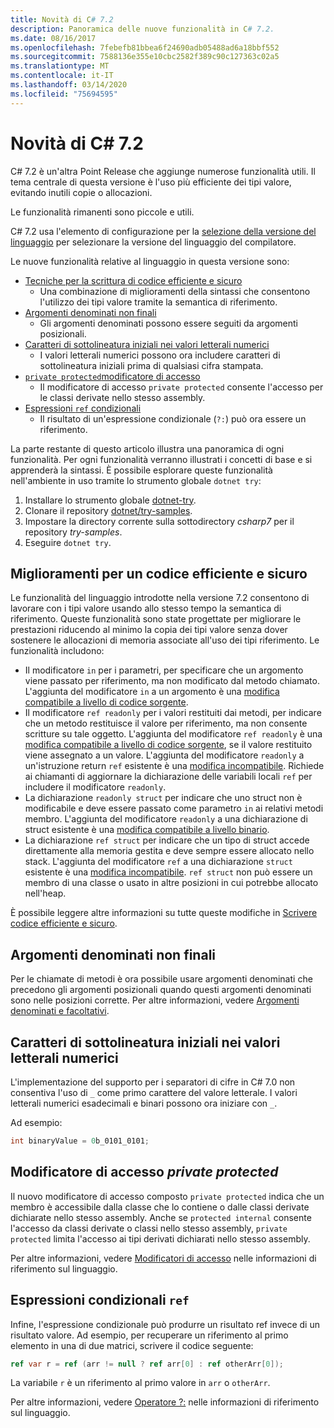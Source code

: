 ```yaml
---
title: Novità di C# 7.2
description: Panoramica delle nuove funzionalità in C# 7.2.
ms.date: 08/16/2017
ms.openlocfilehash: 7febefb81bbea6f24690adb05488ad6a18bbf552
ms.sourcegitcommit: 7588136e355e10cbc2582f389c90c127363c02a5
ms.translationtype: MT
ms.contentlocale: it-IT
ms.lasthandoff: 03/14/2020
ms.locfileid: "75694595"
---
```

# <a name="whats-new-in-c-72"></a>Novità di C# 7.2

C# 7.2 è un'altra Point Release che aggiunge numerose funzionalità utili.
Il tema centrale di questa versione è l'uso più efficiente dei tipi valore, evitando inutili copie o allocazioni.

Le funzionalità rimanenti sono piccole e utili.

C# 7.2 usa l'elemento di configurazione per la [selezione della versione del linguaggio](../language-reference/configure-language-version.md) per selezionare la versione del linguaggio del compilatore.

Le nuove funzionalità relative al linguaggio in questa versione sono:

- [Tecniche per la scrittura di codice efficiente e sicuro](#safe-efficient-code-enhancements)
  - Una combinazione di miglioramenti della sintassi che consentono l'utilizzo dei tipi valore tramite la semantica di riferimento.
- [Argomenti denominati non finali](#non-trailing-named-arguments)
  - Gli argomenti denominati possono essere seguiti da argomenti posizionali.
- [Caratteri di sottolineatura iniziali nei valori letterali numerici](#leading-underscores-in-numeric-literals)
  - I valori letterali numerici possono ora includere caratteri di sottolineatura iniziali prima di qualsiasi cifra stampata.
- [`private protected`modificatore di accesso](#private-protected-access-modifier)
  - Il modificatore di accesso `private protected` consente l'accesso per le classi derivate nello stesso assembly.
- [Espressioni `ref` condizionali](#conditional-ref-expressions)
  - Il risultato di un'espressione condizionale (`?:`) può ora essere un riferimento.

La parte restante di questo articolo illustra una panoramica di ogni funzionalità. Per ogni funzionalità verranno illustrati i concetti di base e si apprenderà la sintassi. È possibile esplorare queste funzionalità nell'ambiente in uso tramite lo strumento globale `dotnet try`:

1. Installare lo strumento globale [dotnet-try](https://github.com/dotnet/try/blob/master/README.md#setup).
1. Clonare il repository [dotnet/try-samples](https://github.com/dotnet/try-samples).
1. Impostare la directory corrente sulla sottodirectory *csharp7* per il repository *try-samples*.
1. Eseguire `dotnet try`.

## <a name="safe-efficient-code-enhancements"></a>Miglioramenti per un codice efficiente e sicuro

Le funzionalità del linguaggio introdotte nella versione 7.2 consentono di lavorare con i tipi valore usando allo stesso tempo la semantica di riferimento. Queste funzionalità sono state progettate per migliorare le prestazioni riducendo al minimo la copia dei tipi valore senza dover sostenere le allocazioni di memoria associate all'uso dei tipi riferimento. Le funzionalità includono:

- Il modificatore `in` per i parametri, per specificare che un argomento viene passato per riferimento, ma non modificato dal metodo chiamato. L'aggiunta del modificatore `in` a un argomento è una [modifica compatibile a livello di codice sorgente](version-update-considerations.md#source-compatible-changes).
- Il modificatore `ref readonly` per i valori restituiti dai metodi, per indicare che un metodo restituisce il valore per riferimento, ma non consente scritture su tale oggetto. L'aggiunta del modificatore `ref readonly` è una [modifica compatibile a livello di codice sorgente](version-update-considerations.md#source-compatible-changes), se il valore restituito viene assegnato a un valore. L'aggiunta del modificatore `readonly` a un'istruzione return `ref` esistente è una [modifica incompatibile](version-update-considerations.md#incompatible-changes). Richiede ai chiamanti di aggiornare la dichiarazione delle variabili locali `ref` per includere il modificatore `readonly`.
- La dichiarazione `readonly struct` per indicare che uno struct non è modificabile e deve essere passato come parametro `in` ai relativi metodi membro. L'aggiunta del modificatore `readonly` a una dichiarazione di struct esistente è una [modifica compatibile a livello binario](version-update-considerations.md#binary-compatible-changes).
- La dichiarazione `ref struct` per indicare che un tipo di struct accede direttamente alla memoria gestita e deve sempre essere allocato nello stack. L'aggiunta del modificatore `ref` a una dichiarazione `struct` esistente è una [modifica incompatibile](version-update-considerations.md#incompatible-changes). `ref struct` non può essere un membro di una classe o usato in altre posizioni in cui potrebbe allocato nell'heap.

È possibile leggere altre informazioni su tutte queste modifiche in [Scrivere codice efficiente e sicuro](../write-safe-efficient-code.md).

## <a name="non-trailing-named-arguments"></a>Argomenti denominati non finali

Per le chiamate di metodi è ora possibile usare argomenti denominati che precedono gli argomenti posizionali quando questi argomenti denominati sono nelle posizioni corrette. Per altre informazioni, vedere [Argomenti denominati e facoltativi](../programming-guide/classes-and-structs/named-and-optional-arguments.md).

## <a name="leading-underscores-in-numeric-literals"></a>Caratteri di sottolineatura iniziali nei valori letterali numerici

L'implementazione del supporto per i separatori di cifre in C# 7.0 non consentiva l'uso di `_` come primo carattere del valore letterale. I valori letterali numerici esadecimali e binari possono ora iniziare con `_`.

Ad esempio:

```csharp
int binaryValue = 0b_0101_0101;
```

## <a name="private-protected-access-modifier"></a>Modificatore di accesso *private protected*

Il nuovo modificatore di accesso composto `private protected` indica che un membro è accessibile dalla classe che lo contiene o dalle classi derivate dichiarate nello stesso assembly. Anche se `protected internal` consente l'accesso da classi derivate o classi nello stesso assembly, `private protected` limita l'accesso ai tipi derivati dichiarati nello stesso assembly.

Per altre informazioni, vedere [Modificatori di accesso](../language-reference/keywords/access-modifiers.md) nelle informazioni di riferimento sul linguaggio.

## <a name="conditional-ref-expressions"></a>Espressioni condizionali `ref`

Infine, l'espressione condizionale può produrre un risultato ref invece di un risultato valore. Ad esempio, per recuperare un riferimento al primo elemento in una di due matrici, scrivere il codice seguente:

```csharp
ref var r = ref (arr != null ? ref arr[0] : ref otherArr[0]);
```

La variabile `r` è un riferimento al primo valore in `arr` o `otherArr`.

Per altre informazioni, vedere [Operatore ?:](../language-reference/operators/conditional-operator.md) nelle informazioni di riferimento sul linguaggio.

